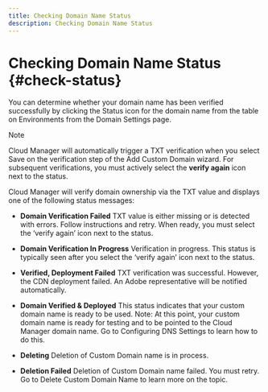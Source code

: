 ```yaml
---
title: Checking Domain Name Status
description: Checking Domain Name Status
---
```


# Checking Domain Name Status {#check-status}

You can determine whether your domain name has been verified successfully by clicking the Status icon for the domain name from the table on Environments from the Domain Settings page. 

>[!NOTE]
>Cloud Manager will automatically trigger a TXT verification when you select Save on the verification step of the Add Custom Domain wizard. For subsequent verifications, you must actively select the **verify again** icon next to the status.

Cloud Manager will verify domain ownership via the TXT value and displays one of the following status messages:

* **Domain Verification Failed** 
   TXT value is either missing or is detected with errors. Follow instructions and retry. When ready, you must select the ‘verify again’ icon  next to the status.

* **Domain Verification In Progress**
   Verification in progress. This status is typically seen after you select the ‘verify again’ icon next to the status.

* **Verified, Deployment Failed** 
   TXT verification was successful. However, the CDN deployment failed. An Adobe representative will be notified automatically.

* **Domain Verified & Deployed**
   This status indicates that your custom domain name is ready to be used. Note: At this point, your custom domain name is ready for testing and to be pointed to the Cloud Manager domain name. Go to Configuring DNS Settings to learn how to do this.

* **Deleting** 
   Deletion of Custom Domain name is in process.

* **Deletion Failed** 
   Deletion of Custom Domain name failed. You must retry. Go to Delete Custom Domain Name to learn more on the topic.

